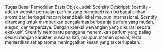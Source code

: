 Tugas Besar Pemodelan Basis Objek
Judul: Scentify
Deskripsi: Scentify – adalah website penjualan parfum yang menghadirkan berbagai pilihan aroma dari berbagai macam brand baik lokal maupun internasional. Scentify dirancang untuk memberikan pengalaman berbelanja parfum yang mudah, elegan, dan terpercaya. Dengan koleksi wewangian yang dikurasi secara eksklusif, Scentify membantu pengguna menemukan parfum yang paling sesuai dengan karakter, suasana hati, maupun momen spesial, serta memastikan setiap aroma meninggalkan kesan yang tak terlupakan.


